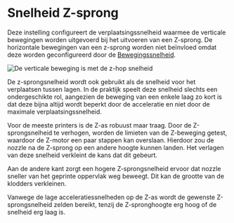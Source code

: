 Snelheid Z-sprong
====
Deze instelling configureert de verplaatsingssnelheid waarmee de verticale bewegingen worden uitgevoerd bij het uitvoeren van een Z-sprong. De horizontale bewegingen van een z-sprong worden niet beïnvloed omdat deze worden geconfigureerd door de [Bewegingssnelheid](speed_travel.md).

![De verticale beweging is met de z-hop snelheid](../../../articles/images/speed_z_hop.svg)

<!--if cura_version >= 4.2-->De z-sprongsnelheid wordt ook gebruikt als de snelheid voor het verplaatsen tussen lagen. In de praktijk speelt deze snelheid slechts een ondergeschikte rol, aangezien de beweging van een enkele laag zo kort is dat deze bijna altijd wordt beperkt door de acceleratie en niet door de maximale verplaatsingssnelheid.<!--endif-->

Voor de meeste printers is de Z-as robuust maar traag. Door de Z-sprongsnelheid te verhogen, worden de limieten van de Z-beweging getest, waardoor de Z-motor een paar stappen kan overslaan. Hierdoor zou de nozzle na de Z-sprong op een andere hoogte kunnen landen. Het verlagen van deze snelheid verkleint de kans dat dit gebeurt.

Aan de andere kant zorgt een hogere Z-sprongsnelheid ervoor dat nozzle sneller van het geprinte oppervlak weg beweegt. Dit kan de grootte van de klodders verkleinen.

Vanwege de lage acceleratiessnelheden op de Z-as wordt de gewenste Z-sprongsnelheid zelden bereikt, tenzij de Z-spronghoogte erg hoog of de snelheid erg laag is.